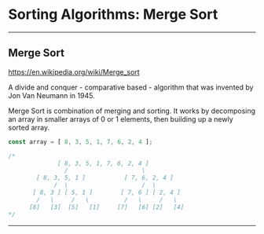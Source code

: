 # Sorting Algorithms: Merge Sort

---

## Merge Sort

<https://en.wikipedia.org/wiki/Merge_sort>

A divide and conquer - comparative based - algorithm that was invented by Jon Van Neumann in 1945.

Merge Sort is combination of merging and sorting. It works by decomposing an array in smaller arrays of 0 or 1 elements, then building up a newly sorted array.

```js
const array = [ 8, 3, 5, 1, 7, 6, 2, 4 ];

/*
              [ 8, 3, 5, 1, 7, 6, 2, 4 ]
                /                     \
        [ 8, 3, 5, 1 ]           [ 7, 6, 2, 4 ]
             /  \                     /  \
       [ 8, 3 ] [ 5, 1 ]        [ 7, 6 ] [ 2, 4 ]
        /   \     /   \          /   \     /   \
      [8]   [3]  [5]   [1]     [7]   [6] [2]   [4]
*/

```

---
